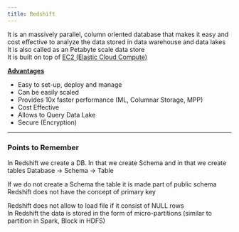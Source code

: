 ```yaml
---
title: Redshift
---
```


It is an massively parallel, column oriented database that makes it easy and cost effective to analyze the data stored in data warehouse and data lakes  
It is also called as an Petabyte scale data store  
It is built on top of [EC2 (Elastic Cloud Compute)](../../AWS%20Compute%20Services/EC2%20%28Elastic%20Cloud%20Compute%29.md)

**<u>Advantages</u>**

* Easy to set-up, deploy and manage
* Can be easily scaled
* Provides 10x faster performance (ML, Columnar Storage, MPP)
* Cost Effective
* Allows to Query Data Lake
* Secure (Encryption)

---

### Points to Remember

In Redshift we create a DB. In that we create Schema and in that we create tables
Database -> Schema -> Table

If we do not create a Schema the table it is made part of public schema  
Redshift does not have the concept of primary key

Redshift does not allow to load file if it consist of NULL rows  
In Redshift the data is stored in the form of micro-partitions (similar to partition in Spark, Block in HDFS)